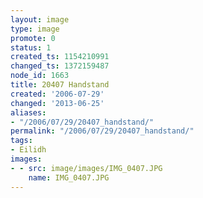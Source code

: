 ```yaml
---
layout: image
type: image
promote: 0
status: 1
created_ts: 1154210991
changed_ts: 1372159487
node_id: 1663
title: 20407 Handstand
created: '2006-07-29'
changed: '2013-06-25'
aliases:
- "/2006/07/29/20407_handstand/"
permalink: "/2006/07/29/20407_handstand/"
tags:
- Eilidh
images:
- - src: image/images/IMG_0407.JPG
    name: IMG_0407.JPG
---
```


